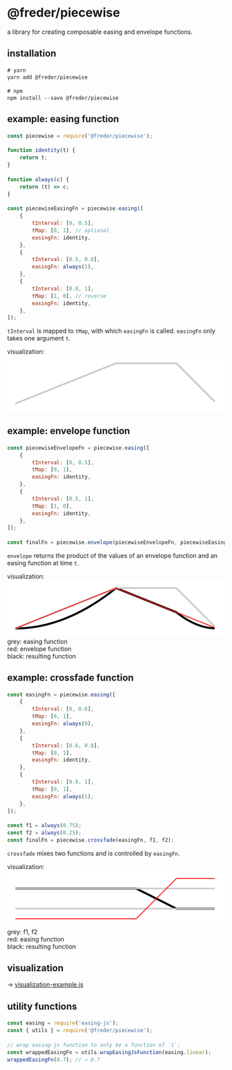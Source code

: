 # @freder/piecewise

a library for creating composable easing and envelope functions.


## installation

```
# yarn
yarn add @freder/piecewise

# npm
npm install --save @freder/piecewise
```


## example: easing function

```javascript
const piecewise = require('@freder/piecewise');

function identity(t) {
	return t;
}

function always(c) {
	return (t) => c;
}

const piecewiseEasingFn = piecewise.easing([
	{
		tInterval: [0, 0.5],
		tMap: [0, 1], // optional
		easingFn: identity,
	},
	{
		tInterval: [0.5, 0.8],
		easingFn: always(1),
	},
	{
		tInterval: [0.8, 1],
		tMap: [1, 0], // reverse
		easingFn: identity,
	},
]);
```

`tInterval` is mapped to `tMap`, with which `easingFn` is called. `easingFn` only takes one argument `t`.

visualization:<br>
![](./images/easing.png)


## example: envelope function

```javascript
const piecewiseEnvelopeFn = piecewise.easing([
	{
		tInterval: [0, 0.5],
		tMap: [0, 1],
		easingFn: identity,
	},
	{
		tInterval: [0.5, 1],
		tMap: [1, 0],
		easingFn: identity,
	},
]);

const finalFn = piecewise.envelope(piecewiseEnvelopeFn, piecewiseEasingFn);
```

`envelope` returns the product of the values of an envelope function and an easing function at time `t`.

visualization:<br>
![](./images/envelope.png)<br>
grey: easing function<br>
red: envelope function<br>
black: resulting function


## example: crossfade function

```javascript
const easingFn = piecewise.easing([
	{
		tInterval: [0, 0.6],
		tMap: [0, 1],
		easingFn: always(0),
	},
	{
		tInterval: [0.6, 0.8],
		tMap: [0, 1],
		easingFn: identity,
	},
	{
		tInterval: [0.8, 1],
		tMap: [0, 1],
		easingFn: always(1),
	},
]);

const f1 = always(0.75);
const f2 = always(0.25);
const finalFn = piecewise.crossfade(easingFn, f1, f2);
```

`crossfade` mixes two functions and is controlled by `easingFn`.

visualization:<br>
![](./images/crossfade.png)<br>
grey: f1, f2<br>
red: easing function<br>
black: resulting function


## visualization

→ [visualization-example.js](./visualization-example.js)


## utility functions

```javascript
const easing = require('easing-js');
const { utils } = require('@freder/piecewise');

// wrap easing-js function to only be a function of `t`:
const wrappedEasingFn = utils.wrapEasingJsFunction(easing.linear);
wrappedEasingFn(0.7); // → 0.7
```
